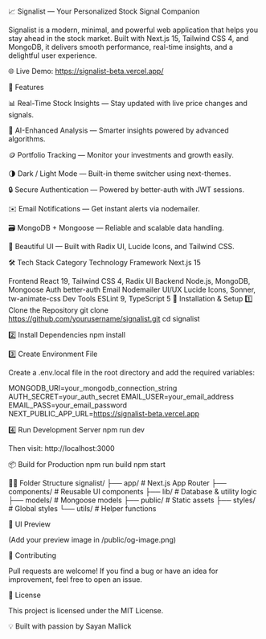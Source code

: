 📈 Signalist — Your Personalized Stock Signal Companion

Signalist is a modern, minimal, and powerful web application that helps you stay ahead in the stock market.
Built with Next.js 15, Tailwind CSS 4, and MongoDB, it delivers smooth performance, real-time insights, and a delightful user experience.

🌐 Live Demo: https://signalist-beta.vercel.app/

🚀 Features

📊 Real-Time Stock Insights — Stay updated with live price changes and signals.

🧠 AI-Enhanced Analysis — Smarter insights powered by advanced algorithms.

🪙 Portfolio Tracking — Monitor your investments and growth easily.

🌗 Dark / Light Mode — Built-in theme switcher using next-themes.

🔒 Secure Authentication — Powered by better-auth with JWT sessions.

✉️ Email Notifications — Get instant alerts via nodemailer.

🗃️ MongoDB + Mongoose — Reliable and scalable data handling.

🧩 Beautiful UI — Built with Radix UI, Lucide Icons, and Tailwind CSS.

🛠️ Tech Stack
Category	Technology
Framework	Next.js 15

Frontend	React 19, Tailwind CSS 4, Radix UI
Backend	Node.js, MongoDB, Mongoose
Auth	better-auth
Email	Nodemailer
UI/UX	Lucide Icons, Sonner, tw-animate-css
Dev Tools	ESLint 9, TypeScript 5
🧰 Installation & Setup
1️⃣ Clone the Repository
git clone https://github.com/yourusername/signalist.git
cd signalist

2️⃣ Install Dependencies
npm install

3️⃣ Create Environment File

Create a .env.local file in the root directory and add the required variables:

MONGODB_URI=your_mongodb_connection_string
AUTH_SECRET=your_auth_secret
EMAIL_USER=your_email_address
EMAIL_PASS=your_email_password
NEXT_PUBLIC_APP_URL=https://signalist-beta.vercel.app

4️⃣ Run Development Server
npm run dev


Then visit: http://localhost:3000

📦 Build for Production
npm run build
npm start

🧑‍💻 Folder Structure
signalist/
├── app/                # Next.js App Router
├── components/         # Reusable UI components
├── lib/                # Database & utility logic
├── models/             # Mongoose models
├── public/             # Static assets
├── styles/             # Global styles
└── utils/              # Helper functions

🌙 UI Preview


(Add your preview image in /public/og-image.png)

🤝 Contributing

Pull requests are welcome!
If you find a bug or have an idea for improvement, feel free to open an issue.

📜 License

This project is licensed under the MIT License.

💡 Built with passion by   Sayan Mallick
